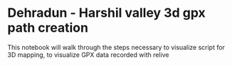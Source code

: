 # Dehradun - Harshil valley 3d gpx path creation
 This notebook will walk through the steps necessary to visualize script for 3D mapping, to visualize GPX data recorded with relive 
